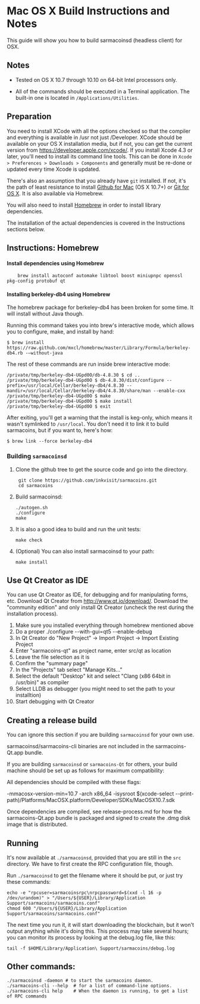 Mac OS X Build Instructions and Notes
====================================
This guide will show you how to build sarmacoinsd (headless client) for OSX.

Notes
-----

* Tested on OS X 10.7 through 10.10 on 64-bit Intel processors only.

* All of the commands should be executed in a Terminal application. The
built-in one is located in `/Applications/Utilities`.

Preparation
-----------

You need to install XCode with all the options checked so that the compiler
and everything is available in /usr not just /Developer. XCode should be
available on your OS X installation media, but if not, you can get the
current version from https://developer.apple.com/xcode/. If you install
Xcode 4.3 or later, you'll need to install its command line tools. This can
be done in `Xcode > Preferences > Downloads > Components` and generally must
be re-done or updated every time Xcode is updated.

There's also an assumption that you already have `git` installed. If
not, it's the path of least resistance to install [Github for Mac](https://mac.github.com/)
(OS X 10.7+) or
[Git for OS X](https://code.google.com/p/git-osx-installer/). It is also
available via Homebrew.

You will also need to install [Homebrew](http://brew.sh) in order to install library
dependencies.

The installation of the actual dependencies is covered in the Instructions
sections below.

Instructions: Homebrew
----------------------

#### Install dependencies using Homebrew

        brew install autoconf automake libtool boost miniupnpc openssl pkg-config protobuf qt

#### Installing berkeley-db4 using Homebrew

The homebrew package for berkeley-db4 has been broken for some time.  It will install without Java though.

Running this command takes you into brew's interactive mode, which allows you to configure, make, and install by hand:
```
$ brew install https://raw.github.com/mxcl/homebrew/master/Library/Formula/berkeley-db4.rb -–without-java 
```

The rest of these commands are run inside brew interactive mode:
```
/private/tmp/berkeley-db4-UGpd0O/db-4.8.30 $ cd ..
/private/tmp/berkeley-db4-UGpd0O $ db-4.8.30/dist/configure --prefix=/usr/local/Cellar/berkeley-db4/4.8.30 --mandir=/usr/local/Cellar/berkeley-db4/4.8.30/share/man --enable-cxx
/private/tmp/berkeley-db4-UGpd0O $ make
/private/tmp/berkeley-db4-UGpd0O $ make install
/private/tmp/berkeley-db4-UGpd0O $ exit
```

After exiting, you'll get a warning that the install is keg-only, which means it wasn't symlinked to `/usr/local`.  You don't need it to link it to build sarmacoins, but if you want to, here's how:

    $ brew link --force berkeley-db4


### Building `sarmacoinsd`

1. Clone the github tree to get the source code and go into the directory.

        git clone https://github.com/inkvisit/sarmacoins.git
        cd sarmacoins

2.  Build sarmacoinsd:

        ./autogen.sh
        ./configure
        make

3.  It is also a good idea to build and run the unit tests:

        make check

4.  (Optional) You can also install sarmacoinsd to your path:

        make install

Use Qt Creator as IDE
------------------------
You can use Qt Creator as IDE, for debugging and for manipulating forms, etc.
Download Qt Creator from http://www.qt.io/download/. Download the "community edition" and only install Qt Creator (uncheck the rest during the installation process).

1. Make sure you installed everything through homebrew mentioned above 
2. Do a proper ./configure --with-gui=qt5 --enable-debug
3. In Qt Creator do "New Project" -> Import Project -> Import Existing Project
4. Enter "sarmacoins-qt" as project name, enter src/qt as location
5. Leave the file selection as it is
6. Confirm the "summary page"
7. In the "Projects" tab select "Manage Kits..."
8. Select the default "Desktop" kit and select "Clang (x86 64bit in /usr/bin)" as compiler
9. Select LLDB as debugger (you might need to set the path to your installtion)
10. Start debugging with Qt Creator

Creating a release build
------------------------
You can ignore this section if you are building `sarmacoinsd` for your own use.

sarmacoinsd/sarmacoins-cli binaries are not included in the sarmacoins-Qt.app bundle.

If you are building `sarmacoinsd` or `sarmacoins-Qt` for others, your build machine should be set up
as follows for maximum compatibility:

All dependencies should be compiled with these flags:

 -mmacosx-version-min=10.7
 -arch x86_64
 -isysroot $(xcode-select --print-path)/Platforms/MacOSX.platform/Developer/SDKs/MacOSX10.7.sdk

Once dependencies are compiled, see release-process.md for how the sarmacoins-Qt.app
bundle is packaged and signed to create the .dmg disk image that is distributed.

Running
-------

It's now available at `./sarmacoinsd`, provided that you are still in the `src`
directory. We have to first create the RPC configuration file, though.

Run `./sarmacoinsd` to get the filename where it should be put, or just try these
commands:

    echo -e "rpcuser=sarmacoinsrpc\nrpcpassword=$(xxd -l 16 -p /dev/urandom)" > "/Users/${USER}/Library/Application Support/sarmacoins/sarmacoins.conf"
    chmod 600 "/Users/${USER}/Library/Application Support/sarmacoins/sarmacoins.conf"

The next time you run it, it will start downloading the blockchain, but it won't
output anything while it's doing this. This process may take several hours;
you can monitor its process by looking at the debug.log file, like this:

    tail -f $HOME/Library/Application\ Support/sarmacoins/debug.log

Other commands:
-------

    ./sarmacoinsd -daemon # to start the sarmacoins daemon.
    ./sarmacoins-cli --help  # for a list of command-line options.
    ./sarmacoins-cli help    # When the daemon is running, to get a list of RPC commands
